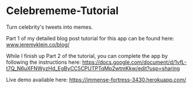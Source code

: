 # Celebrememe-Tutorial
Turn celebrity's tweets into memes.

Part 1 of my detailed blog post tutorial for this app can be found here: www.jeremyklein.co/blog/

While I finish up Part 2 of the tutorial, you can complete the app by following the instructions here: https://docs.google.com/document/d/1vfL-t7Q_N6uXFNWyzHd_EgByCC5CPUTPTqMp2wtmKkw/edit?usp=sharing

Live demo available here: https://immense-fortress-3430.herokuapp.com/
